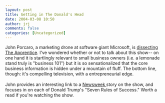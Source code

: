 ```yaml
---
layout: post
title: Getting in The Donald's Head
date: 2004-03-08 10:50
author: jrj
comments: false
categories: [Uncategorized]
---
```

John Porcaro, a marketing drone at software giant Microsoft, is <a href="http://johnporcaro.typepad.com/blog/2004/03/donalds_7_rules.html" target="_blank">dissecting The Apprentice</a>. I've wondered whether or not to talk about this show-- on one hand it is startlingly relevant to small business owners (i.e. a lemonade stand truly is "business 101") but it is so sensationalized that the core business information is hidden under a mountain of fluff. The bottom line, though: it's compelling television, with a entrepreneurial edge.<br /><br />John provides an interesting link to a <a href="http://www.msnbc.msn.com/id/4340708/" target="_blank">Newsweek </a>story on the show, and focuses in on each of Donald Trump's "Seven Rules of Success."  Worth a read if you're watching the show.
